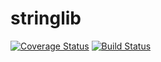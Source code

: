 # stringlib
[![Coverage Status](https://coveralls.io/repos/github/franklin-phan/stringlib/badge.svg?branch=master)](https://coveralls.io/github/franklin-phan/stringlib?branch=master)
[![Build Status](https://travis-ci.com/franklin-phan/stringlib.svg?branch=master)](https://travis-ci.com/franklin-phan/stringlib)
